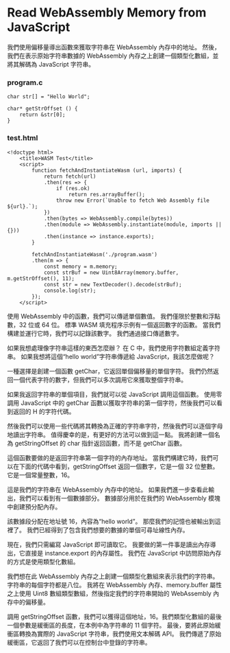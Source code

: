 # Read WebAssembly Memory from JavaScript
我們使用偏移量導出函數來獲取字符串在 WebAssembly 內存中的地址。 然後，我們在表示原始字符串數據的 WebAssembly 內存之上創建一個類型化數組，並將其解碼為 JavaScript 字符串。
### program.c
```
char str[] = "Hello World";

char* getStrOffset () {
	return &str[0];
}
```
### test.html
```
<!doctype html>
	<title>WASM Test</title>
	<script>
		function fetchAndInstantiateWasm (url, imports) {
			return fetch(url)
			.then(res => {
				if (res.ok)
					return res.arrayBuffer();
				throw new Error(`Unable to fetch Web Assembly file ${url}.`);
			})
			.then(bytes => WebAssembly.compile(bytes))
			.then(module => WebAssembly.instantiate(module, imports || {}))
			.then(instance => instance.exports);
		}

		fetchAndInstantiateWasm('./program.wasm')
		.then(m => {
			const memory = m.memory;
			const strBuf = new Uint8Array(memory.buffer, m.getStrOffset(), 11);
			const str = new TextDecoder().decode(strBuf);
			console.log(str);
		});
	</script>
```
使用 WebAssembly 中的函數，我們可以傳遞單個數值。 我們僅限於整數和浮點數，32 位或 64 位。 標準 WASM 填充程序示例有一個返回數字的函數。 當我們構建並運行它時，我們可以記錄該數字。 我們通過接口傳遞數字。

如果我想處理像字符串這樣的東西怎麼辦？ 在 C 中，我們使用字符數組定義字符串。 如果我想將這個“hello world”字符串傳遞給 JavaScript，我該怎麼做呢？

一種選擇是創建一個函數 getChar，它返回單個偏移量的單個字符。 我們仍然返回一個代表字符的數字，但我們可以多次調用它來獲取整個字符串。

如果我返回字符串的單個項目，我們就可以從 JavaScript 調用這個函數。 使用零調用 JavaScript 中的 getChar 函數以獲取字符串的第一個字符，然後我們可以看到返回的 H 的字符代碼。

然後我們可以使用一些代碼將其轉換為正確的字符串字符，然後我們可以逐個字母地讀出字符串。 值得慶幸的是，有更好的方法可以做到這一點。 我將創建一個名為 getStringOffset 的 char 指針返回函數，而不是 getChar 函數。

這個函數要做的是返回字符串第一個字符的內存地址。 當我們構建它時，我們可以在下面的代碼中看到，getStringOffset 返回一個數字，它是一個 32 位整數。 它是一個常量整數，16。

這是我們的字符串在 WebAssembly 內存中的地址。 如果我們進一步查看此輸出，我們可以看到有一個數據部分。 數據部分用於在我們的 WebAssembly 模塊中創建預分配內存。

該數據段分配在地址號 16，內容為“hello world”。 那麼我們的記憶也被輸出到這裡了。 我們已經得到了包含我們想要的數據的單個可尋址線性內存。

現在，我們只需編寫 JavaScript 即可讀取它。 我要做的第一件事是讀出內存導出，它直接是 instance.export 的內存屬性。 我們在 JavaScript 中訪問原始內存的方式是使用類型化數組。

我們想在此 WebAssembly 內存之上創建一個類型化數組來表示我們的字符串。 字符串的每個字符都是八位。 我將在 WebAssembly 內存、memory.buffer 屬性之上使用 Uint8 數組類型數組，然後指定我們的字符串開始的 WebAssembly 內存中的偏移量。

調用 getStringOffset 函數，我們可以獲得這個地址，16。我們類型化數組的最後一個參數是緩衝區的長度，在本例中為字符串的 11 個字符。 最後，要將此原始緩衝區轉換為實際的 JavaScript 字符串，我們使用文本解碼 API。 我們傳遞了原始緩衝區，它返回了我們可以在控制台中登錄的字符串。